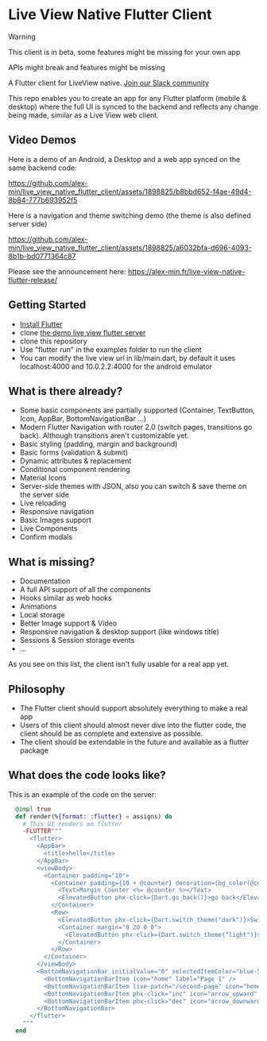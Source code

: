 # Live View Native Flutter Client

> [!WARNING]
> This client is in beta, some features might be missing for your own app
>
> APIs might break and features might be missing

A Flutter client for LiveView native. [Join our Slack community](https://join.slack.com/t/liveviewflutter/shared_invite/zt-2eyf5yq9v-x1J8Zr031UOCYFGNpLDv5g)

This repo enables you to create an app for any Flutter platform (mobile & desktop) where the full UI is synced to the backend and reflects any change being made, similar as a Live View web client.

## Video Demos

Here is a demo of an Android, a Desktop and a web app synced on the same backend code:

https://github.com/alex-min/live_view_native_flutter_client/assets/1898825/b8bbd652-f4ae-49d4-8b84-777b693952f5

Here is a navigation and theme switching demo (the theme is also defined server side)

https://github.com/alex-min/live_view_native_flutter_client/assets/1898825/a6032bfa-d696-4093-8b1b-bd0771364c87

Please see the announcement here: https://alex-min.fr/live-view-native-flutter-release/

## Getting Started

- [Install Flutter](https://docs.flutter.dev/get-started/install)
- clone [the demo live view flutter server](https://github.com/alex-min/live_view_flutter_demo)
- clone this repository
- Use "flutter run" in the examples folder to run the client
- You can modify the live view url in lib/main.dart, by default it uses localhost:4000 and 10.0.2.2:4000 for the android emulator

## What is there already?

- Some basic components are partially supported (Container, TextButton, Icon, AppBar, BottomNavigationBar ...)
- Modern Flutter Navigation with router 2.0 (switch pages, transitions go back). Although transitions aren't customizable yet.
- Basic styling (padding, margin and background)
- Basic forms (validation & submit)
- Dynamic attributes & replacement
- Conditional component rendering
- Material Icons
- Server-side themes with JSON, also you can switch & save theme on the server side
- Live reloading
- Responsive navigation
- Basic Images support
- Live Components
- Confirm modals

## What is missing?

- Documentation
- A full API support of all the components
- Hooks similar as web hooks
- Animations
- Local storage
- Better Image support & Video
- Responsive navigation & desktop support (like windows title)
- Sessions & Session storage events
- ...

As you see on this list, the client isn't fully usable for a real app yet.

## Philosophy

- The Flutter client should support absolutely everything to make a real app
- Users of this client should almost never dive into the flutter code, the client should be as complete and extensive as possible.
- The client should be extendable in the future and available as a flutter package

## What does the code looks like?

This is an example of the code on the server:

```elixir
  @impl true
  def render(%{format: :flutter} = assigns) do
    # This UI renders on flutter
    ~FLUTTER"""
      <flutter>
        <AppBar>
          <title>hello</title>
        </AppBar>
        <viewBody>
          <Container padding="10">
            <Container padding={10 + @counter} decoration={bg_color(@counter)}>
              <Text>Margin Counter <%= @counter %></Text>
              <ElevatedButton phx-click={Dart.go_back()}>go back</ElevatedButton>
            </Container>
            <Row>
              <ElevatedButton phx-click={Dart.switch_theme("dark")}>Switch dark theme</ElevatedButton>
              <Container margin="0 20 0 0">
                <ElevatedButton phx-click={Dart.switch_theme("light")}>Switch light theme</ElevatedButton>
              </Container>
            </Row>
          </Container>
        </viewBody>
        <BottomNavigationBar initialValue="0" selectedItemColor="blue-500">
          <BottomNavigationBarItem icon="home" label="Page 1" />
          <BottomNavigationBarItem live-patch="/second-page" icon="home" label="Page 2" />
          <BottomNavigationBarItem phx-click="inc" icon="arrow_upward" label="Increment" />
          <BottomNavigationBarItem phx-click="dec" icon="arrow_downward" label="Decrement" />
        </BottomNavigationBar>
      </flutter>
    """
  end
```
